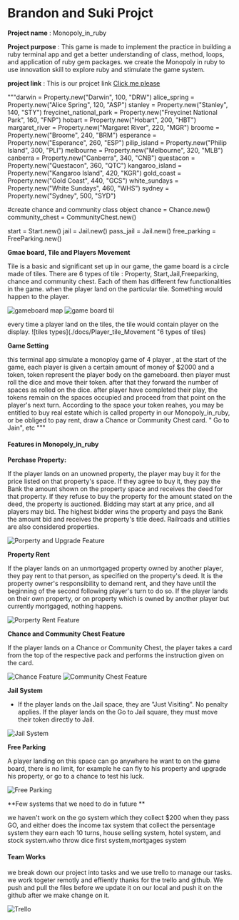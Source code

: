 # Brandon and Suki Projct

**Project name** : Monopoly_in_ruby

**Project purpose** : This game is made to implement the practice in building a ruby terminal app and get a better understanding                                       of class, method, loops, and application of ruby gem packages.  we create the Monopoly in ruby to use innovation skill to explore ruby and stimulate the game system.

**project link** : This is our projcet link [Click me please](.)

"""darwin = Property.new("Darwin", 100, "DRW")
alice_spring = Property.new("Alice Spring", 120, "ASP")
stanley = Property.new("Stanley", 140, "STY")
freycinet_national_park = Property.new("Freycinet National Park", 160, "FNP")
hobart = Property.new("Hobart", 200, "HBT")
margaret_river = Property.new("Margaret River", 220, "MGR")
broome = Property.new("Broome", 240, "BRM")
esperance = Property.new("Esperance", 260, "ESP")
pilip_island = Property.new("Philip Island", 300, "PLI")
melbourne = Property.new("Melbourne", 320, "MLB")
canberra = Property.new("Canberra", 340, "CNB")
questacon = Property.new("Questacon", 360, "QTC")
kangaroo_island = Property.new("Kangaroo Island", 420, "KGR")
gold_coast = Property.new("Gold Coast", 440, "GCS")
white_sundays = Property.new("White Sundays", 460, "WHS")
sydney = Property.new("Sydney", 500, "SYD")

#create chance and community class object 
chance = Chance.new() 
community_chest = CommunityChest.new() 

start = Start.new() 
jail = Jail.new() 
pass_jail = Jail.new() 
free_parking = FreeParking.new() 


**Gmae board, Tile and Players Movement**

Tile is a basic and significant set up in our game, the game board is a circle made of tiles. There are 6 types of tile : Property, Start,Jail,Freeparking, chance and community chest. Each of them has different few functionalities in the game. when the player land on the particular tile. Something would happen to the player. 



![gameboard map](./docs/Chance_Community_Map.png "game board map")
![game board til](./docs/gameboard_tiles.png "game board tile")

every time a player land on the tiles, the tile would contain player on the display. 
![tiles types](./docs/Player_tile_Movement "6 types of tiles) 

**Game Setting**

this terminal app simulate a monoploy game of 4 player , at the start of the game, each player is given a certain amount of money of $2000 and a token, token represent the player body on the gameboard. then player must roll the dice and move their token. after that they forward the number of spaces as  rolled on the dice. after player have completed their play, the tokens remain on the spaces occupied and proceed from that point on the player's next turn.
    According to the space your token reahes, you may be entitled to buy real estate which is called property in our Monopoly_in_ruby, or be obliged to pay rent, draw a Chance or Community Chest card. " Go to Jain", etc """

#### Features in Monopoly_in_ruby

**Perchase Property:**

   If the player lands on an unowned property, the player may buy it for the price listed on that property's space. If they agree to buy it, they pay the Bank the amount shown on the property space and receives the deed for that property. If they refuse to buy the property for the amount stated on the deed, the property is auctioned. Bidding may start at any price, and all players may bid. The highest bidder wins the property and pays the Bank the amount bid and receives the property's title deed. Railroads and utilities are also considered properties.

![Porperty and Upgrade Feature](./docs/Property_class_upgrade_feature.png)

**Property Rent**

   If the player lands on an unmortgaged property owned by another player, they pay rent to that person, as specified on the property's deed. It is the property owner's responsibility to demand rent, and they have until the beginning of the second following player's turn to do so.
   If the player lands on their own property, or on property which is owned by another player but currently mortgaged, nothing happens.

![Porperty Rent Feature](./docs/property_rent.png)

**Chance and Community Chest Feature**

   If the player lands on a Chance or Community Chest, the player takes a card from the top of the respective pack and performs the instruction given on the card.

![Chance Feature](./docs/Chance_example.png)
![Community Chest Feature](./docs/Communitychestclass_example.png)

**Jail System**

+ If the player lands on the Jail space, they are "Just Visiting". No penalty applies.
If the player lands on the Go to Jail square, they must move their token directly to Jail.

![Jail System](./docs/Jail_System.png)

**Free Parking**

A player landing on this space can go anywhere he want to on the game board, there is no limit, for example he can fly to his property and upgrade his property, or go to a chance to test his luck. 

![Free Parking ](./docs/Freeparking_system.png)

**Few systems that we need to do in future **

we haven't work on the go system which  they collect $200 when they pass GO, and either does the income tax system that collect the persentage system they earn each 10 turns, house selling system, hotel system, and stock system.who throw dice first system,mortgages system

#### Team Works
 we break down our project into tasks and we use trello to manage our tasks. we work togeter remotly and effiently thanks for the trello and github. We push and pull the files before we update it on our local and push it on the github after we make change on it.
 
![Trello](./docs/Trello_Practice.png)

